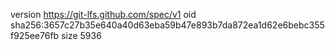 version https://git-lfs.github.com/spec/v1
oid sha256:3657c27b35e640a40d63eba59b47e893b7da872ea1d62e6bebc355f925ee76fb
size 5936
